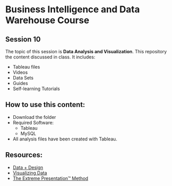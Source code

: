 # Business Intelligence and Data Warehouse Course

## Session 10

The topic of this session is **Data Analysis and Visualization**. This repository the content discussed in class. It includes:

  - Tableau files
  - Videos
  - Data Sets
  - Guides
  - Self-learning Tutorials
  
## How to use this content:

  - Download the folder
  - Required Software:
	  - Tableau
	  - MySQL
  - All analysis files have been created with Tableau.
  
  ## Resources:
  
   - [Data + Design](https://infoactive.co/data-design/titlepage01.html)
   - [Visualizing Data](http://www.visualisingdata.com/resources/)
   - [The Extreme Presentation™ Method](https://extremepresentation.com)
